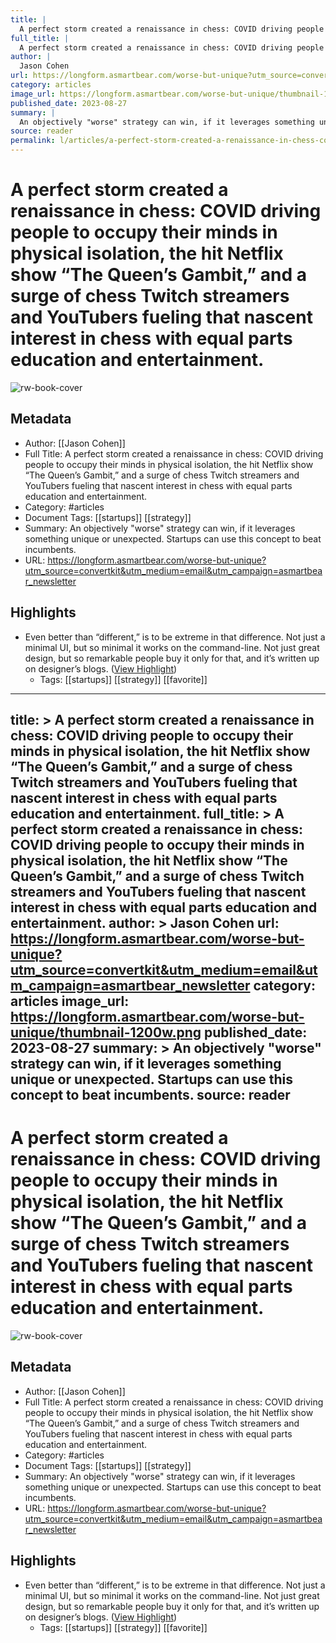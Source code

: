 ```yaml
---
title: |
  A perfect storm created a renaissance in chess: COVID driving people to occupy their minds in physical isolation, the hit Netflix show “The Queen’s Gambit,” and a surge of chess Twitch streamers and YouTubers fueling that nascent interest in chess with equal parts education and entertainment.
full_title: |
  A perfect storm created a renaissance in chess: COVID driving people to occupy their minds in physical isolation, the hit Netflix show “The Queen’s Gambit,” and a surge of chess Twitch streamers and YouTubers fueling that nascent interest in chess with equal parts education and entertainment.
author: |
  Jason Cohen
url: https://longform.asmartbear.com/worse-but-unique?utm_source=convertkit&utm_medium=email&utm_campaign=asmartbear_newsletter
category: articles
image_url: https://longform.asmartbear.com/worse-but-unique/thumbnail-1200w.png
published_date: 2023-08-27
summary: |
  An objectively "worse" strategy can win, if it leverages something unique or unexpected. Startups can use this concept to beat incumbents.
source: reader
permalink: l/articles/a-perfect-storm-created-a-renaissance-in-chess-covid-driving-people-to-occupy-their-minds-in
---
```

# A perfect storm created a renaissance in chess: COVID driving people to occupy their minds in physical isolation, the hit Netflix show “The Queen’s Gambit,” and a surge of chess Twitch streamers and YouTubers fueling that nascent interest in chess with equal parts education and entertainment.

![rw-book-cover](https://longform.asmartbear.com/worse-but-unique/thumbnail-1200w.png)

## Metadata
- Author: [[Jason Cohen]]
- Full Title: A perfect storm created a renaissance in chess: COVID driving people to occupy their minds in physical isolation, the hit Netflix show “The Queen’s Gambit,” and a surge of chess Twitch streamers and YouTubers fueling that nascent interest in chess with equal parts education and entertainment.
- Category: #articles
- Document Tags: [[startups]] [[strategy]] 
- Summary: An objectively "worse" strategy can win, if it leverages something unique or unexpected. Startups can use this concept to beat incumbents.
- URL: https://longform.asmartbear.com/worse-but-unique?utm_source=convertkit&utm_medium=email&utm_campaign=asmartbear_newsletter

## Highlights
- Even better than “different,” is to be extreme in that difference. Not just a minimal UI, but so minimal it works on the command-line. Not just great design, but so remarkable people buy it only for that, and it’s written up on designer’s blogs. ([View Highlight](https://read.readwise.io/read/01h9gbm8jb7h1dd10g76xa0jkx))
    - Tags: [[startups]] [[strategy]] [[favorite]] 


---
title: >
  A perfect storm created a renaissance in chess: COVID driving people to occupy their minds in physical isolation, the hit Netflix show “The Queen’s Gambit,” and a surge of chess Twitch streamers and YouTubers fueling that nascent interest in chess with equal parts education and entertainment.
full_title: >
  A perfect storm created a renaissance in chess: COVID driving people to occupy their minds in physical isolation, the hit Netflix show “The Queen’s Gambit,” and a surge of chess Twitch streamers and YouTubers fueling that nascent interest in chess with equal parts education and entertainment.
author: >
  Jason Cohen
url: https://longform.asmartbear.com/worse-but-unique?utm_source=convertkit&utm_medium=email&utm_campaign=asmartbear_newsletter
category: articles
image_url: https://longform.asmartbear.com/worse-but-unique/thumbnail-1200w.png
published_date: 2023-08-27
summary: >
  An objectively "worse" strategy can win, if it leverages something unique or unexpected. Startups can use this concept to beat incumbents.
source: reader
---
# A perfect storm created a renaissance in chess: COVID driving people to occupy their minds in physical isolation, the hit Netflix show “The Queen’s Gambit,” and a surge of chess Twitch streamers and YouTubers fueling that nascent interest in chess with equal parts education and entertainment.

![rw-book-cover](https://longform.asmartbear.com/worse-but-unique/thumbnail-1200w.png)

## Metadata
- Author: [[Jason Cohen]]
- Full Title: A perfect storm created a renaissance in chess: COVID driving people to occupy their minds in physical isolation, the hit Netflix show “The Queen’s Gambit,” and a surge of chess Twitch streamers and YouTubers fueling that nascent interest in chess with equal parts education and entertainment.
- Category: #articles
- Document Tags: [[startups]] [[strategy]] 
- Summary: An objectively "worse" strategy can win, if it leverages something unique or unexpected. Startups can use this concept to beat incumbents.
- URL: https://longform.asmartbear.com/worse-but-unique?utm_source=convertkit&utm_medium=email&utm_campaign=asmartbear_newsletter

## Highlights
- Even better than “different,” is to be extreme in that difference. Not just a minimal UI, but so minimal it works on the command-line. Not just great design, but so remarkable people buy it only for that, and it’s written up on designer’s blogs. ([View Highlight](https://read.readwise.io/read/01h9gbm8jb7h1dd10g76xa0jkx))
    - Tags: [[startups]] [[strategy]] [[favorite]] 


